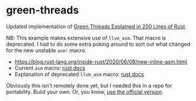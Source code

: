 # green-threads

Updated implementation of [Green Threads Explained in 200 Lines of Rust](https://cfsamson.gitbook.io/green-threads-explained-in-200-lines-of-rust/an-example-we-can-build-upon).

NB: This example makes extensive use of `llvm_asm`.  That macro is deprecated.  I had to do some extra poking around to sort out what changed for the new unstable `asm!` macro:

* https://blog.rust-lang.org/inside-rust/2020/06/08/new-inline-asm.html
* Current `asm` macro: [rust docs](https://doc.rust-lang.org/beta/unstable-book/library-features/asm.html)
* Explanation of deprecated `llvm_asm` macro: [rust docs](https://doc.rust-lang.org/beta/unstable-book/library-features/llvm-asm.html)

Obviously this isn't remotely done yet, but I needed this in a repo for portability.  Build your own.  Or, you know, [use the official version](https://github.com/cfsamson/example-greenthreads).
